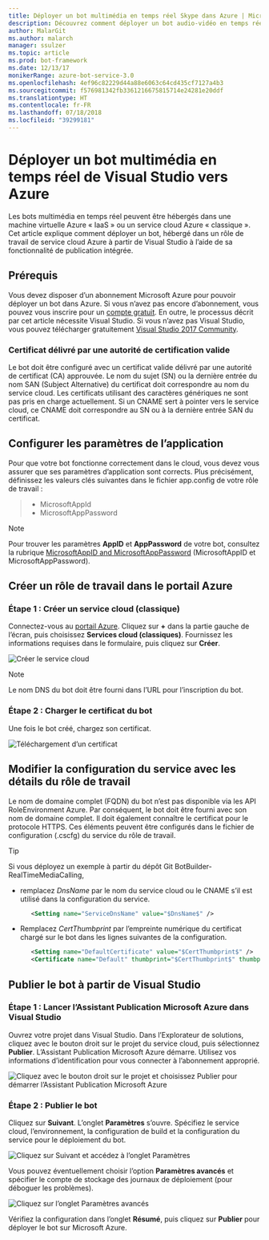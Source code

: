 ```yaml
---
title: Déployer un bot multimédia en temps réel Skype dans Azure | Microsoft Docs
description: Découvrez comment déployer un bot audio-vidéo en temps réel Skype dans Azure à l’aide de la fonctionnalité de publication intégrée de Visual Studio.
author: MalarGit
ms.author: malarch
manager: ssulzer
ms.topic: article
ms.prod: bot-framework
ms.date: 12/13/17
monikerRange: azure-bot-service-3.0
ms.openlocfilehash: 4ef96c82229d44a88e6063c64cd435cf7127a4b3
ms.sourcegitcommit: f576981342fb3361216675815714e24281e20ddf
ms.translationtype: HT
ms.contentlocale: fr-FR
ms.lasthandoff: 07/18/2018
ms.locfileid: "39299181"
---
```

# <a name="deploy-a-real-time-media-bot-from-visual-studio-to-azure"></a>Déployer un bot multimédia en temps réel de Visual Studio vers Azure
Les bots multimédia en temps réel peuvent être hébergés dans une machine virtuelle Azure « IaaS » ou un service cloud Azure « classique ». Cet article explique comment déployer un bot, hébergé dans un rôle de travail de service cloud Azure à partir de Visual Studio à l’aide de sa fonctionnalité de publication intégrée.

## <a name="prerequisites"></a>Prérequis

Vous devez disposer d’un abonnement Microsoft Azure pour pouvoir déployer un bot dans Azure. Si vous n’avez pas encore d’abonnement, vous pouvez vous inscrire pour un <a href="https://azure.microsoft.com/en-us/free/" target="_blank">compte gratuit</a>. En outre, le processus décrit par cet article nécessite Visual Studio. Si vous n’avez pas Visual Studio, vous pouvez télécharger gratuitement <a href="https://www.visualstudio.com/downloads/" target="_blank">Visual Studio 2017 Community</a>.

### <a name="certificate-from-a-valid-certificate-authority"></a>Certificat délivré par une autorité de certification valide
Le bot doit être configuré avec un certificat valide délivré par une autorité de certificat (CA) approuvée. Le nom du sujet (SN) ou la dernière entrée du nom SAN (Subject Alternative) du certificat doit correspondre au nom du service cloud. Les certificats utilisant des caractères génériques ne sont pas pris en charge actuellement. Si un CNAME sert à pointer vers le service cloud, ce CNAME doit correspondre au SN ou à la dernière entrée SAN du certificat.

## <a name="configure-application-settings"></a>Configurer les paramètres de l’application
Pour que votre bot fonctionne correctement dans le cloud, vous devez vous assurer que ses paramètres d’application sont corrects. Plus précisément, définissez les valeurs clés suivantes dans le fichier app.config de votre rôle de travail :
> <ul><li>MicrosoftAppId</li><li>MicrosoftAppPassword</li></ul>

> [!NOTE]
> Pour trouver les paramètres **AppID** et **AppPassword** de votre bot, consultez la rubrique [MicrosoftAppID and MicrosoftAppPassword](~/bot-service-manage-overview.md#microsoftappid-and-microsoftapppassword) (MicrosoftAppID et MicrosoftAppPassword).

## <a name="create-worker-role-in-the-azure-portal"></a>Créer un rôle de travail dans le portail Azure
### <a name="step-1-create-cloud-serviceclassic"></a>Étape 1 : Créer un service cloud (classique)
Connectez-vous au <a href="https://portal.azure.com">portail Azure</a>. Cliquez sur **+** dans la partie gauche de l’écran, puis choisissez **Services cloud (classiques)**. Fournissez les informations requises dans le formulaire, puis cliquez sur **Créer**.

![Créer le service cloud](../media/real-time-media-bot-portal-service-creation.png)

> [!NOTE]
> Le nom DNS du bot doit être fourni dans l’URL pour l’inscription du bot.

### <a name="step-2-upload-the-certificate-for-the-bot"></a>Étape 2 : Charger le certificat du bot
Une fois le bot créé, chargez son certificat.

![Téléchargement d’un certificat](../media/real-time-media-bot-portal-certificates.png)

## <a name="modify-service-configuration-with-worker-role-details"></a>Modifier la configuration du service avec les détails du rôle de travail
Le nom de domaine complet (FQDN) du bot n’est pas disponible via les API RoleEnvironment Azure. Par conséquent, le bot doit être fourni avec son nom de domaine complet. Il doit également connaître le certificat pour le protocole HTTPS. Ces éléments peuvent être configurés dans le fichier de configuration (.cscfg) du service du rôle de travail.

> [!TIP]
> Si vous déployez un exemple à partir du dépôt Git BotBuilder-RealTimeMediaCalling,
> - remplacez $DnsName$ par le nom du service cloud ou le CNAME s’il est utilisé dans la configuration du service.
>   ```xml
>      <Setting name="ServiceDnsName" value="$DnsName$" />
>   ```
> 
> - Remplacez $CertThumbprint$ par l’empreinte numérique du certificat chargé sur le bot dans les lignes suivantes de la configuration.
>   ```xml
>      <Setting name="DefaultCertificate" value="$CertThumbprint$" />
>      <Certificate name="Default" thumbprint="$CertThumbprint$" thumbprintAlgorithm="sha1" />
>   ```

## <a name="publish-the-bot-from-visual-studio"></a>Publier le bot à partir de Visual Studio
### <a name="step-1-launch-the-microsoft-azure-publishing-wizard-in-visual-studio"></a>Étape 1 : Lancer l’Assistant Publication Microsoft Azure dans Visual Studio

Ouvrez votre projet dans Visual Studio. Dans l’Explorateur de solutions, cliquez avec le bouton droit sur le projet du service cloud, puis sélectionnez **Publier**. L’Assistant Publication Microsoft Azure démarre. Utilisez vos informations d’identification pour vous connecter à l’abonnement approprié.

![Cliquez avec le bouton droit sur le projet et choisissez Publier pour démarrer l’Assistant Publication Microsoft Azure](../media/real-time-media-bot-publish-signin.png)

### <a name="step-2-publish-the-bot"></a>Étape 2 : Publier le bot

Cliquez sur **Suivant**. L’onglet **Paramètres** s’ouvre. Spécifiez le service cloud, l’environnement, la configuration de build et la configuration du service pour le déploiement du bot.

![Cliquez sur Suivant et accédez à l’onglet Paramètres](../media/real-time-media-bot-publish-settings.png)

Vous pouvez éventuellement choisir l’option **Paramètres avancés** et spécifier le compte de stockage des journaux de déploiement (pour déboguer les problèmes).

![Cliquez sur l’onglet Paramètres avancés](../media/real-time-media-bot-publish-advanced-settings.png)

Vérifiez la configuration dans l’onglet **Résumé**, puis cliquez sur **Publier** pour déployer le bot sur Microsoft Azure.

